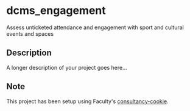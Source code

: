 # dcms_engagement

Assess unticketed attendance and engagement with sport and cultural events and spaces

## Description

A longer description of your project goes here...


## Note

This project has been setup using Faculty's [consultancy-cookie](https://gitlab.com/facultyai/faculty-tools/consultancy-cookie).
